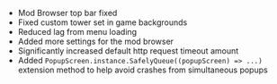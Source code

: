 - Mod Browser top bar fixed
- Fixed custom tower set in game backgrounds
- Reduced lag from menu loading
- Added more settings for the mod browser
- Significantly increased default http request timeout amount
- Added `PopupScreen.instance.SafelyQueue((popupScreen) => ...)` extension method to help avoid crashes from simultaneous popups
